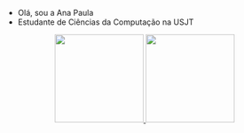 -  Olá, sou a Ana Paula
- Estudante de Ciências da Computação na USJT

<!---
anarbarros/anarbarros is a ✨ special ✨ repository because its `README.md` (this file) appears on your GitHub profile.
You can click the Preview link to take a look at your changes.
--->

<div align="center">
  <a href="https://github.com/anarbarros">
  <img height="160em" src="https://github-readme-stats.vercel.app/api?username=anarbarros&show_icons=true&theme=radical&include_all_commits=true&count_private=true"/>
  <img height="160em" src="https://github-readme-stats.vercel.app/api/top-langs/?username=anarbarros&layout=compact&langs_count=7&theme=radical"/>
</div>
  
